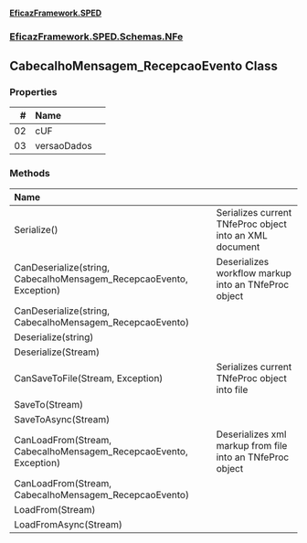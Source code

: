 #### [EficazFramework.SPED](EficazFrameworkSPED.md 'EficazFramework SPED')
### [EficazFramework.SPED.Schemas.NFe](EficazFramework.SPED.Schemas.NFe.md 'EficazFramework.SPED.Schemas.NFe')

## CabecalhoMensagem_RecepcaoEvento Class
### Properties

| # | Name | |
| ---: | :--- | :--- |
| 02 | cUF |  |
| 03 | versaoDados |  |
### Methods

| Name | |
| :--- | :--- |
| Serialize() | Serializes current TNfeProc object into an XML document |
| CanDeserialize(string, CabecalhoMensagem_RecepcaoEvento, Exception) | Deserializes workflow markup into an TNfeProc object |
| CanDeserialize(string, CabecalhoMensagem_RecepcaoEvento) |  |
| Deserialize(string) |  |
| Deserialize(Stream) |  |
| CanSaveToFile(Stream, Exception) | Serializes current TNfeProc object into file |
| SaveTo(Stream) |  |
| SaveToAsync(Stream) |  |
| CanLoadFrom(Stream, CabecalhoMensagem_RecepcaoEvento, Exception) | Deserializes xml markup from file into an TNfeProc object |
| CanLoadFrom(Stream, CabecalhoMensagem_RecepcaoEvento) |  |
| LoadFrom(Stream) |  |
| LoadFromAsync(Stream) |  |
